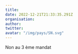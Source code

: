 ```yaml
---
title: 
date: 2022-12-21T21:33:35.291Z
organisation: 
author: 
twitter: 
avatar: "/img/pays/SN.svg"
---
```


Non au 3 ème mandat 